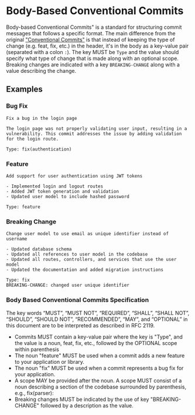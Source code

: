 # Body-Based Conventional Commits

Body-based Conventional Commits" is a standard for structuring commit messages
that follows a specific format. The main difference from the original
["Conventional Commits"](https://www.conventionalcommits.org/en/v1.0.0/) is that
instead of keeping the type of change (e.g. feat, fix, etc.) in the header, it's
in the body as a key-value pair (separated with a colon `:`). The key MUST be
`Type` and the value should specify what type of change that is made along with
an optional scope.
Breaking changes are indicated with a key `BREAKING-CHANGE` along with a value
describing the change.

## Examples

### Bug Fix

```
Fix a bug in the login page

The login page was not properly validating user input, resulting in a
vulnerability. This commit addresses the issue by adding validation
for the login route.

Type: fix(authentication)
```

### Feature

```
Add support for user authentication using JWT tokens

- Implemented login and logout routes
- Added JWT token generation and validation
- Updated user model to include hashed password

Type: feature
```

### Breaking Change

```
Change user model to use email as unique identifier instead of username

- Updated database schema
- Updated all references to user model in the codebase
- Updated all routes, controllers, and services that use the user model
- Updated the documentation and added migration instructions

Type: fix
BREAKING-CHANGE: changed user unique identifier
```

###  Body Based Conventional Commits Specification

The key words “MUST”, “MUST NOT”, “REQUIRED”, “SHALL”, “SHALL NOT”, “SHOULD”, “SHOULD NOT”, “RECOMMENDED”, “MAY”, and “OPTIONAL” in this document are to be interpreted as described in RFC 2119.

- Commits MUST contain a key-value pair where the key is "Type", and the value is a noun, feat, fix, etc., followed by the OPTIONAL scope within parenthesis
- The noun "feature" MUST be used when a commit adds a new feature to your application or library.
- The noun "fix" MUST be used when a commit represents a bug fix for your application.
- A scope MAY be provided after the noun. A scope MUST consist of a noun describing a section of the codebase surrounded by parenthesis, e.g., fix(parser):
- Breaking changes MUST be indicated by the use of key "BREAKING-CHANGE" followed by a description as the value.
